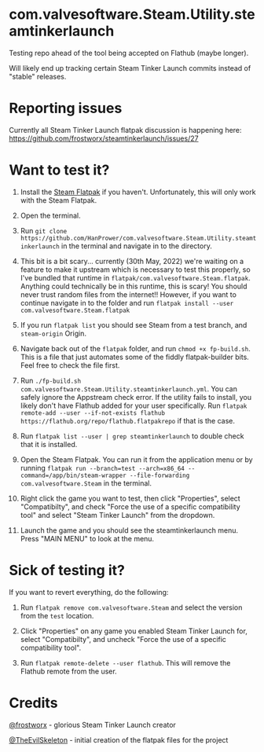 # com.valvesoftware.Steam.Utility.steamtinkerlaunch

Testing repo ahead of the tool being accepted on Flathub (maybe longer).

Will likely end up tracking certain Steam Tinker Launch commits instead of "stable" releases.

# Reporting issues

Currently all Steam Tinker Launch flatpak discussion is happening here: https://github.com/frostworx/steamtinkerlaunch/issues/27

# Want to test it?

1. Install the [Steam Flatpak](https://beta.flathub.org/apps/details/com.valvesoftware.Steam) if you haven't. Unfortunately, this will only work with the Steam Flatpak.

2. Open the terminal.

3. Run `git clone https://github.com/HanPrower/com.valvesoftware.Steam.Utility.steamtinkerlaunch` in the terminal and navigate in to the directory.

4. This bit is a bit scary... currently (30th May, 2022) we're waiting on a feature to make it upstream which is necessary to test this properly, so I've bundled that runtime in `flatpak/com.valvesoftware.Steam.flatpak`. Anything could technically be in this runtime, this is scary! You should never trust random files from the internet!! However, if you want to continue navigate in to the folder and run `flatpak install --user com.valvesoftware.Steam.flatpak`

5. If you run `flatpak list` you should see Steam from a test branch, and `steam-origin` Origin.

6. Navigate back out of the `flatpak` folder, and run `chmod +x fp-build.sh`. This is a file that just automates some of the fiddly flatpak-builder bits. Feel free to check the file first.

7. Run `./fp-build.sh com.valvesoftware.Steam.Utility.steamtinkerlaunch.yml`. You can safely ignore the Appstream check error. If the utility fails to install, you likely don't have Flathub added for your user specifically. Run `flatpak remote-add --user --if-not-exists flathub https://flathub.org/repo/flathub.flatpakrepo` if that is the case.

8. Run `flatpak list --user | grep steamtinkerlaunch` to double check that it is installed.

9. Open the Steam Flatpak. You can run it from the application menu or by running `flatpak run --branch=test --arch=x86_64 --command=/app/bin/steam-wrapper --file-forwarding com.valvesoftware.Steam` in the terminal.

10. Right click the game you want to test, then click "Properties", select "Compatibilty", and check "Force the use of a specific compatibility tool" and select "Steam Tinker Launch" from the dropdown.

11. Launch the game and you should see the steamtinkerlaunch menu. Press "MAIN MENU" to look at the menu.

# Sick of testing it?

If you want to revert everything, do the following:

1. Run `flatpak remove com.valvesoftware.Steam` and select the version from the `test` location.

2. Click "Properties" on any game you enabled Steam Tinker Launch for, select "Compatibilty", and uncheck "Force the use of a specific compatibility tool".

3. Run `flatpak remote-delete --user flathub`. This will remove the Flathub remote from the user.

# Credits

[@frostworx](https://github.com/frostworx) - glorious Steam Tinker Launch creator

[@TheEvilSkeleton](https://github.com/TheEvilSkeleton) - initial creation of the flatpak files for the project
